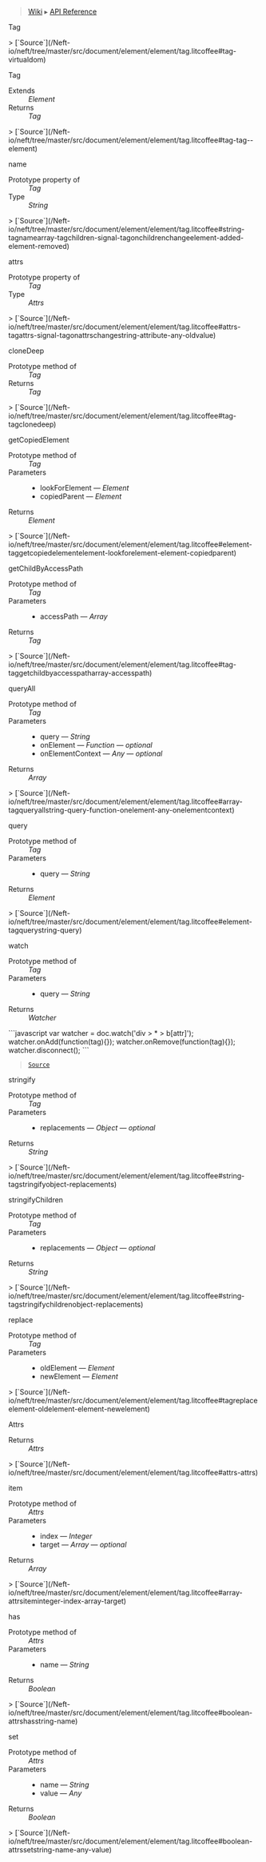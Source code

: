 > [Wiki](Home) ▸ [API Reference](API-Reference)

Tag
<dl></dl>
> [`Source`](/Neft-io/neft/tree/master/src/document/element/element/tag.litcoffee#tag-virtualdom)

Tag
<dl><dt>Extends</dt><dd><i>Element</i></dd><dt>Returns</dt><dd><i>Tag</i></dd></dl>
> [`Source`](/Neft-io/neft/tree/master/src/document/element/element/tag.litcoffee#tag-tag--element)

name
<dl><dt>Prototype property of</dt><dd><i>Tag</i></dd><dt>Type</dt><dd><i>String</i></dd></dl>
> [`Source`](/Neft-io/neft/tree/master/src/document/element/element/tag.litcoffee#string-tagnamearray-tagchildren-signal-tagonchildrenchangeelement-added-element-removed)

attrs
<dl><dt>Prototype property of</dt><dd><i>Tag</i></dd><dt>Type</dt><dd><i>Attrs</i></dd></dl>
> [`Source`](/Neft-io/neft/tree/master/src/document/element/element/tag.litcoffee#attrs-tagattrs-signal-tagonattrschangestring-attribute-any-oldvalue)

cloneDeep
<dl><dt>Prototype method of</dt><dd><i>Tag</i></dd><dt>Returns</dt><dd><i>Tag</i></dd></dl>
> [`Source`](/Neft-io/neft/tree/master/src/document/element/element/tag.litcoffee#tag-tagclonedeep)

getCopiedElement
<dl><dt>Prototype method of</dt><dd><i>Tag</i></dd><dt>Parameters</dt><dd><ul><li>lookForElement — <i>Element</i></li><li>copiedParent — <i>Element</i></li></ul></dd><dt>Returns</dt><dd><i>Element</i></dd></dl>
> [`Source`](/Neft-io/neft/tree/master/src/document/element/element/tag.litcoffee#element-taggetcopiedelementelement-lookforelement-element-copiedparent)

getChildByAccessPath
<dl><dt>Prototype method of</dt><dd><i>Tag</i></dd><dt>Parameters</dt><dd><ul><li>accessPath — <i>Array</i></li></ul></dd><dt>Returns</dt><dd><i>Tag</i></dd></dl>
> [`Source`](/Neft-io/neft/tree/master/src/document/element/element/tag.litcoffee#tag-taggetchildbyaccesspatharray-accesspath)

queryAll
<dl><dt>Prototype method of</dt><dd><i>Tag</i></dd><dt>Parameters</dt><dd><ul><li>query — <i>String</i></li><li>onElement — <i>Function</i> — <i>optional</i></li><li>onElementContext — <i>Any</i> — <i>optional</i></li></ul></dd><dt>Returns</dt><dd><i>Array</i></dd></dl>
> [`Source`](/Neft-io/neft/tree/master/src/document/element/element/tag.litcoffee#array-tagqueryallstring-query-function-onelement-any-onelementcontext)

query
<dl><dt>Prototype method of</dt><dd><i>Tag</i></dd><dt>Parameters</dt><dd><ul><li>query — <i>String</i></li></ul></dd><dt>Returns</dt><dd><i>Element</i></dd></dl>
> [`Source`](/Neft-io/neft/tree/master/src/document/element/element/tag.litcoffee#element-tagquerystring-query)

watch
<dl><dt>Prototype method of</dt><dd><i>Tag</i></dd><dt>Parameters</dt><dd><ul><li>query — <i>String</i></li></ul></dd><dt>Returns</dt><dd><i>Watcher</i></dd></dl>
```javascript
var watcher = doc.watch('div > * > b[attr]');
watcher.onAdd(function(tag){});
watcher.onRemove(function(tag){});
watcher.disconnect();
```

> [`Source`](/Neft-io/neft/tree/master/src/document/element/element/tag.litcoffee#watcher-tagwatchstring-query)

stringify
<dl><dt>Prototype method of</dt><dd><i>Tag</i></dd><dt>Parameters</dt><dd><ul><li>replacements — <i>Object</i> — <i>optional</i></li></ul></dd><dt>Returns</dt><dd><i>String</i></dd></dl>
> [`Source`](/Neft-io/neft/tree/master/src/document/element/element/tag.litcoffee#string-tagstringifyobject-replacements)

stringifyChildren
<dl><dt>Prototype method of</dt><dd><i>Tag</i></dd><dt>Parameters</dt><dd><ul><li>replacements — <i>Object</i> — <i>optional</i></li></ul></dd><dt>Returns</dt><dd><i>String</i></dd></dl>
> [`Source`](/Neft-io/neft/tree/master/src/document/element/element/tag.litcoffee#string-tagstringifychildrenobject-replacements)

replace
<dl><dt>Prototype method of</dt><dd><i>Tag</i></dd><dt>Parameters</dt><dd><ul><li>oldElement — <i>Element</i></li><li>newElement — <i>Element</i></li></ul></dd></dl>
> [`Source`](/Neft-io/neft/tree/master/src/document/element/element/tag.litcoffee#tagreplaceelement-oldelement-element-newelement)

Attrs
<dl><dt>Returns</dt><dd><i>Attrs</i></dd></dl>
> [`Source`](/Neft-io/neft/tree/master/src/document/element/element/tag.litcoffee#attrs-attrs)

item
<dl><dt>Prototype method of</dt><dd><i>Attrs</i></dd><dt>Parameters</dt><dd><ul><li>index — <i>Integer</i></li><li>target — <i>Array</i> — <i>optional</i></li></ul></dd><dt>Returns</dt><dd><i>Array</i></dd></dl>
> [`Source`](/Neft-io/neft/tree/master/src/document/element/element/tag.litcoffee#array-attrsiteminteger-index-array-target)

has
<dl><dt>Prototype method of</dt><dd><i>Attrs</i></dd><dt>Parameters</dt><dd><ul><li>name — <i>String</i></li></ul></dd><dt>Returns</dt><dd><i>Boolean</i></dd></dl>
> [`Source`](/Neft-io/neft/tree/master/src/document/element/element/tag.litcoffee#boolean-attrshasstring-name)

set
<dl><dt>Prototype method of</dt><dd><i>Attrs</i></dd><dt>Parameters</dt><dd><ul><li>name — <i>String</i></li><li>value — <i>Any</i></li></ul></dd><dt>Returns</dt><dd><i>Boolean</i></dd></dl>
> [`Source`](/Neft-io/neft/tree/master/src/document/element/element/tag.litcoffee#boolean-attrssetstring-name-any-value)

